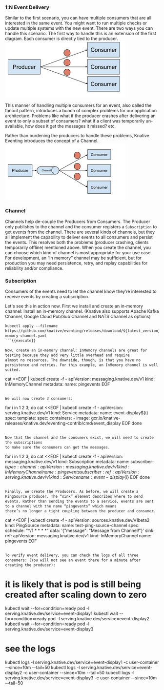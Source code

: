 ### 1:N Event Delivery

Similar to the first scenario, you can have multiple consumers that are all interested in the same event. You might want
to run multiple checks or update multiple systems with the new event. There are two ways you can handle this scenario.
The first way to handle this is an extension of the first diagram. Each consumer is directly tied to the producer.
![1toN](./assets/1toN.png)

This manner of handling multiple consumers for an event, also called the fanout pattern, introduces a bunch of complex
problems for our application architecture. Problems like what if the producer crashes after delivering an event to only a subset of consumers?
what if a client was temporarily un-available, how does it get the messages it missed? etc.

Rather than burdening the producers to handle these problems, Knative Eventing introduces the concept of a Channel.
![channel](./assets/channel.png)

### Channel

Channels help de-couple the Producers from Consumers. The Producer only publishes to the channel and the consumer registers a `Subscription` to get events from the channel.
There are several kinds of channels, but they all implement the capability to deliver events to all consumers and persist the events. This resolves both the problems (producer crashing, clients temporarily offline) mentioned above.
When you create the channel, you can choose which kind of channel is most appropriate for your use case.
For development, an “in memory” channel may be sufficient, but for production you may need persistence, retry, and replay capabilities for reliability and/or compliance.

### Subscription
Consumers of the events need to let the channel know they’re interested to receive events by creating a subscription.

Let's see this in action now. First we install and create an in-memory channel:
Install an in-memory channel. (Knative also supports Apache Kafka Channel, Google Cloud Pub/Sub Channel and NATS Channel as options)
```
kubectl apply --filename https://github.com/knative/eventing/releases/download/${latest_version}/in-memory-channel.yaml
```{{execute}}

Now, create an in-memory channel: InMemory channels are great for testing because they add very little overhead and require
almost no resources. The downside, though, is that you have no persistence and retries. For this example, an InMemory channel is well suited.

```
cat <<EOF | kubectl create -f -
apiVersion: messaging.knative.dev/v1
kind: InMemoryChannel
metadata:
  name: pingevents
EOF
```{{execute}}

We will now create 3 consumers:

```
for i in 1 2 3; do
cat <<EOF | kubectl create -f -
apiVersion: serving.knative.dev/v1
kind: Service
metadata:
  name: event-display${i}
spec:
  template:
    spec:
      containers:
        - image: gcr.io/knative-releases/knative.dev/eventing-contrib/cmd/event_display
EOF
done
```{{execute}}

Now that the channel and the consumers exist, we will need to create the subscriptions
to make sure the consumers can get the messages.

```
for i in 1 2 3; do
cat <<EOF | kubectl create -f -
apiVersion: messaging.knative.dev/v1
kind: Subscription
metadata:
    name: subscriber-${i}
spec:
    channel:
        apiVersion: messaging.knative.dev/v1
        kind: InMemoryChannel
        name: pingevents
    subscriber:
        ref:
            apiVersion: serving.knative.dev/v1
            kind: Service
            name: event-display${i}
EOF
done
```{{execute}}

Finally, we create the Producers. As before, we will create a PingSource producer. The “sink” element describes where to send
events. Rather than sending the events to a service, events are sent to a channel with the name “pingevents” which means
there’s no longer a tight coupling between the producer and consumer.

```
cat <<EOF | kubectl create -f -
apiVersion: sources.knative.dev/v1beta2
kind: PingSource
metadata:
  name: test-ping-source-channel
spec:
  schedule: "*/1 * * * *"
  data: '{"message": "Message from Channel!"}'
  sink:
    ref:
      apiVersion: messaging.knative.dev/v1
      kind: InMemoryChannel
      name: pingevents
EOF
```{{execute}}

To verify event delivery, you can check the logs of all three consumers: (You will not see an event there for a minute after creating the producer):
```
# it is likely that is pod is still being created after scaling down to zero
kubectl wait --for=condition=ready pod -l serving.knative.dev/service=event-display1
kubectl wait --for=condition=ready pod -l serving.knative.dev/service=event-display2
kubectl wait --for=condition=ready pod -l serving.knative.dev/service=event-display3
# see the logs
kubectl logs -l serving.knative.dev/service=event-display1 -c user-container --since=10m --tail=50
kubectl logs -l serving.knative.dev/service=event-display2 -c user-container --since=10m --tail=50
kubectl logs -l serving.knative.dev/service=event-display3 -c user-container --since=10m --tail=50
```{{execute}}
